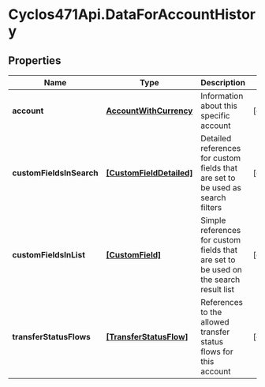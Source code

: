 # Cyclos471Api.DataForAccountHistory

## Properties
Name | Type | Description | Notes
------------ | ------------- | ------------- | -------------
**account** | [**AccountWithCurrency**](AccountWithCurrency.md) | Information about this specific account | [optional] 
**customFieldsInSearch** | [**[CustomFieldDetailed]**](CustomFieldDetailed.md) | Detailed references for custom fields that are set to be used as search filters   | [optional] 
**customFieldsInList** | [**[CustomField]**](CustomField.md) | Simple references for custom fields that are set to be used on the search result list   | [optional] 
**transferStatusFlows** | [**[TransferStatusFlow]**](TransferStatusFlow.md) | References to the allowed transfer status flows for this account   | [optional] 


